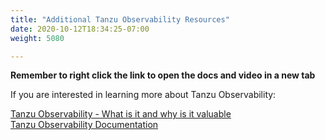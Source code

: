 ```yaml
---
title: "Additional Tanzu Observability Resources"
date: 2020-10-12T18:34:25-07:00
weight: 5080

---
```


**Remember to right click the link to open the  docs and video in a new tab**   


If you are interested in learning more about Tanzu Observability:

[Tanzu Observability - What is it and why is it valuable](https://www.youtube.com/playlist?list=PLPGZsvbdUCi4UvTy3WLtqfUXw_P-iKLKP)  
[Tanzu Observability Documentation](https://docs.wavefront.com/)

